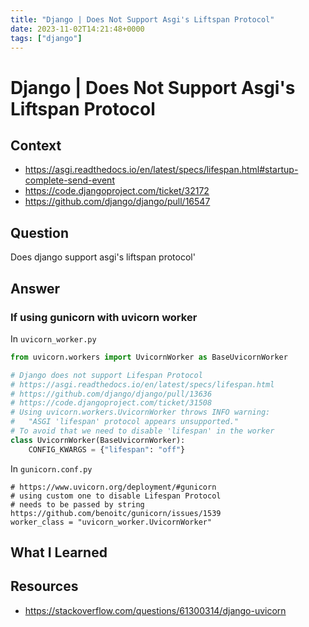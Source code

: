 ```yaml
---
title: "Django | Does Not Support Asgi's Liftspan Protocol"
date: 2023-11-02T14:21:48+0000
tags: ["django"]
---
```


# Django | Does Not Support Asgi's Liftspan Protocol

## Context
- https://asgi.readthedocs.io/en/latest/specs/lifespan.html#startup-complete-send-event
- https://code.djangoproject.com/ticket/32172
- https://github.com/django/django/pull/16547

## Question

Does django support asgi's liftspan protocol'

## Answer

### If using gunicorn with uvicorn worker

In `uvicorn_worker.py`
```python
from uvicorn.workers import UvicornWorker as BaseUvicornWorker

# Django does not support Lifespan Protocol
# https://asgi.readthedocs.io/en/latest/specs/lifespan.html
# https://github.com/django/django/pull/13636
# https://code.djangoproject.com/ticket/31508
# Using uvicorn.workers.UvicornWorker throws INFO warning:
#   "ASGI 'lifespan' protocol appears unsupported."
# To avoid that we need to disable 'lifespan' in the worker
class UvicornWorker(BaseUvicornWorker):
    CONFIG_KWARGS = {"lifespan": "off"}
```
In `gunicorn.conf.py`
```
# https://www.uvicorn.org/deployment/#gunicorn
# using custom one to disable Lifespan Protocol
# needs to be passed by string https://github.com/benoitc/gunicorn/issues/1539
worker_class = "uvicorn_worker.UvicornWorker"
```

## What I Learned

## Resources
- https://stackoverflow.com/questions/61300314/django-uvicorn
